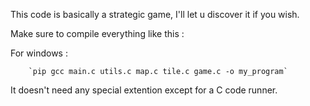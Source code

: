 This code is basically a strategic game, I'll let u discover it if you wish.

Make sure to compile everything like this :

For windows : 

        `pip gcc main.c utils.c map.c tile.c game.c -o my_program`

It doesn't need any special extention except for a C code runner.

